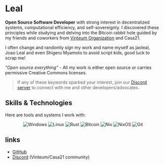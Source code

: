 # Leal

**Open Source Software Developer** with strong interest in decentralized systems, computational efficiency, and self-sovereignty. I discovered these principles while studying and delving into the Bitcoin rabbit hole guided by my friends and coworkers from [Vinteum Organization](https://vinteum.org) and Casa21.

I often change and randomly sign my work and name myself as jaoleal, Joao Leal and even Shigeru Myamoto to avoid script kids, good luck to scrap me!

*"Open source everything"* - All my work is either open source or carries permissive Creative Commons licenses.

> If any of these keywords sparked your interest, join our [Discord server](https://discord.gg/vinteum) to connect with me and other developers/advocates.

## Skills & Technologies

Here are tools and systems I work with:

<p align="center">
  <img src="https://img.shields.io/badge/Windows-0078D6?style=for-the-badge&logo=windows&logoColor=white" alt="Windows">
  <img src="https://img.shields.io/badge/Linux-FCC624?style=for-the-badge&logo=linux&logoColor=black" alt="Linux">
  <img src="https://img.shields.io/badge/Rust-000000?style=for-the-badge&logo=rust&logoColor=white" alt="Rust">
  <img src="https://img.shields.io/badge/Bitcoin-F7931A?style=for-the-badge&logo=bitcoin&logoColor=white" alt="Bitcoin">
  <img src="https://img.shields.io/badge/Nix-5277C3?style=for-the-badge&logo=nixos&logoColor=white" alt="Nix">
  <img src="https://img.shields.io/badge/NixOS-5277C3?style=for-the-badge&logo=nixos&logoColor=white" alt="NixOS">
  <img src="https://img.shields.io/badge/Git-F05032?style=for-the-badge&logo=git&logoColor=white" alt="Git">
</p>

## links
- [GitHub](https://github.com/jaoleal)
- [Discord](https://discord.gg/vinteum) (Vinteum/Casa21 community)
